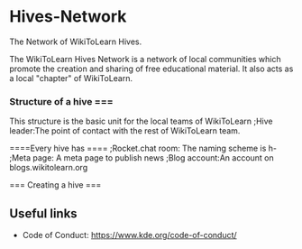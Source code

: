 # Hives-Network
The Network of WikiToLearn Hives.

The WikiToLearn Hives Network is a network of local communities which promote
the creation and sharing of free educational material. It also acts as a local
"chapter" of WikiToLearn.

### Structure of a hive ===
This structure is the basic unit for the local teams of WikiToLearn
;Hive leader:The point of contact with the rest of WikiToLearn team.

====Every hive has ====
;Rocket.chat room: The naming scheme is h-<hive name>
;Meta page: A meta page to publish news
;Blog account:An account on blogs.wikitolearn.org

=== Creating a hive ===


## Useful links
* Code of Conduct: https://www.kde.org/code-of-conduct/

